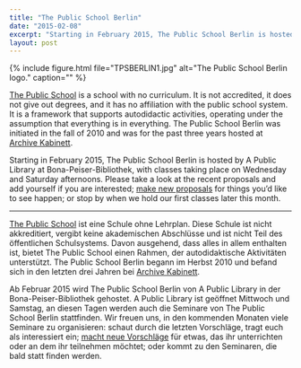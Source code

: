 ```yaml
---
title: "The Public School Berlin"
date: "2015-02-08"
excerpt: "Starting in February 2015, The Public School Berlin is hosted by A Public Library at Bona-Peiser-Bibliothek, with classes taking place on Wednesday and Saturday afternoons."
layout: post
---
```


{% include figure.html file="TPSBERLIN1.jpg" alt="The Public School Berlin logo." caption="" %}

[The Public School](http://thepublicschool.org) is a school with no curriculum. It is not accredited, it does not give out degrees, and it has no affiliation with the public school system. It is a framework that supports autodidactic activities, operating under the assumption that everything is in everything. The Public School Berlin was initiated in the fall of 2010 and was for the past three years hosted at [Archive Kabinett](http://www.archivekabinett.org/).

Starting in February 2015, The Public School Berlin is hosted by A Public Library at Bona-Peiser-Bibliothek, with classes taking place on Wednesday and Saturday afternoons. Please take a look at the recent proposals and add yourself if you are interested; [make new proposals](http://thepublicschool.org/node/add/tps-proposal) for things you’d like to see happen; or stop by when we hold our first classes later this month.

* * *

[The Public School](http://thepublicschool.org) ist eine Schule ohne Lehrplan. Diese Schule ist nicht akkreditiert, vergibt keine akademischen Abschlüsse und ist nicht Teil des öffentlichen Schulsystems. Davon ausgehend, dass alles in allem enthalten ist, bietet The Public School einen Rahmen, der autodidaktische Aktivitäten unterstützt. The Public School Berlin begann im Herbst 2010 und befand sich in den letzten drei Jahren bei [Archive Kabinett](http://www.archivekabinett.org/).

Ab Februar 2015 wird The Public School Berlin von A Public Library in der Bona-Peiser-Bibliothek gehostet. A Public Library ist geöffnet Mittwoch und Samstag, an diesen Tagen werden auch die Seminare von The Public School Berlin stattfinden. Wir freuen uns, in den kommenden Monaten viele Seminare zu organisieren: schaut durch die letzten Vorschläge, tragt euch als interessiert ein; [macht neue Vorschläge](http://thepublicschool.org/node/add/tps-proposal) für etwas, das ihr unterrichten oder an dem ihr teilnehmen möchtet; oder kommt zu den Seminaren, die bald statt finden werden.
